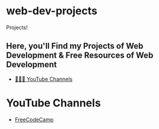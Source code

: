 # web-dev-projects
Projects!

## Here, you'll Find my Projects of Web Development & Free Resources of Web Development

- [👩🏻‍💻 YouTube Channels](#youtube-channels)

# YouTube Channels
- [FreeCodeCamp](https://codeanywhere.com/)
